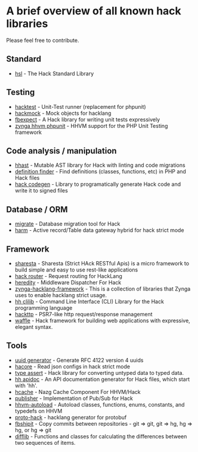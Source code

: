 A brief overview of all known hack libraries
============================================

Please feel free to contribute.

Standard
--------

- [hsl](https://github.com/hhvm/hsl) - The Hack Standard Library

Testing
-------

- [hacktest](https://github.com/hhvm/hacktest) - Unit-Test runner (replacement
  for phpunit)
- [hackmock](https://github.com/usox/hackmock) - Mock objects for hacklang
- [fbexpect](https://github.com/hhvm/fbexpect) - A Hack library for writing unit tests expressively
- [zynga hhvm phpunit](https://github.com/zynga/zynga-hhvm-phpu) - HHVM support for the PHP Unit Testing framework

Code analysis / manipulation
--------------------------

- [hhast](https://github.com/hhvm/hhast) - Mutable AST library for Hack with linting and code migrations
- [definition finder](https://github.com/hhvm/definition-finder) - Find definitions (classes, functions, etc) in PHP and Hack files
- [hack codegen](https://github.com/hhvm/hack-codegen) - Library to programatically generate Hack code and write it to signed files

Database / ORM
--------------

- [migrate](https://github.com/hhpack/migrate) - Database migration tool for Hack
- [harm](https://github.com/usox/harm) - Active record/Table data gateway hybrid for hack strict mode

Framework
---------

- [sharesta](https://github.com/usox/sharesta) - Sharesta (Strict HAck RESTful Apis) is a micro framework to build simple and easy to use rest-like applications
- [hack router](https://github.com/hhvm/hack-router) - Request routing for HackLang
- [heredity](https://github.com/nazg-hack/heredity) - Middleware Dispatcher For Hack
- [zynga-hacklang-framework](https://github.com/zynga/zynga-hacklang-framework) - This is a collection of libraries that Zynga uses to enable hacklang strict usage.
- [hh clilib](https://github.com/hhvm/hh-clilib) - Command Line Interface (CLI) Library for the Hack programming language
- [hackttp](https://github.com/usox/hackttp) - PSR7-like http request/response management
- [waffle](https://github.com/azjezz/waffle) - Hack framework for building web applications with expressive, elegant syntax.

Tools
-----

- [uuid generator](https://github.com/usox/hack-uuid-generator) - Generate RFC 4122 version 4 uuids
- [hacore](https://github.com/usox/hacore) - Read json configs in hack strict mode
- [type assert](https://github.com/hhvm/type-assert) - Hack library for converting untyped data to typed data.
- [hh apidoc](https://github.com/hhvm/hh-apidoc) - An API documentation generator for Hack files, which start with 'hh'.
- [hcache](https://github.com/nazg-hack/framework) - Nazg Cache Component For HHVM/Hack
- [publisher](https://github.com/hhpack/publisher) - Implementation of Pub/Sub for Hack
- [hhvm-autoload](https://github.com/hhvm/hhvm-autoload) - Autoload classes, functions, enums, constants, and typedefs on HHVM
- [proto-hack](https://github.com/y3llowcake/proto-hack) - hacklang generator for protobuf
- [fbshipit](https://github.com/facebook/fbshipit) - Copy commits between repositories - git => git, git => hg, hg => hg, or hg => git
- [difflib](https://github.com/hhvm/difflib) - Functions and classes for calculating the differences between two sequences of items.
